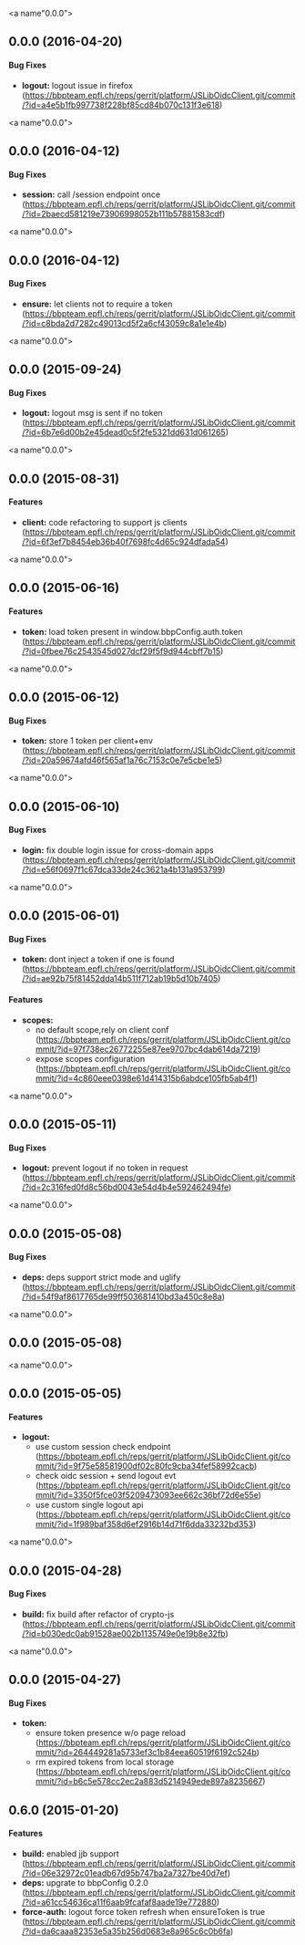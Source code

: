 <a name"0.0.0"></a>
## 0.0.0 (2016-04-20)


#### Bug Fixes

* **logout:** logout issue in firefox (https://bbpteam.epfl.ch/reps/gerrit/platform/JSLibOidcClient.git/commit/?id=a4e5b1fb997738f228bf85cd84b070c131f3e618)


<a name"0.0.0"></a>
## 0.0.0 (2016-04-12)


#### Bug Fixes

* **session:** call /session endpoint once (https://bbpteam.epfl.ch/reps/gerrit/platform/JSLibOidcClient.git/commit/?id=2baecd581219e73906998052b111b57881583cdf)


<a name"0.0.0"></a>
## 0.0.0 (2016-04-12)


#### Bug Fixes

* **ensure:** let clients not to require a token (https://bbpteam.epfl.ch/reps/gerrit/platform/JSLibOidcClient.git/commit/?id=c8bda2d7282c49013cd5f2a6cf43059c8a1e1e4b)


<a name"0.0.0"></a>
## 0.0.0 (2015-09-24)


#### Bug Fixes

* **logout:** logout msg is sent if no token (https://bbpteam.epfl.ch/reps/gerrit/platform/JSLibOidcClient.git/commit/?id=6b7e6d00b2e45dead0c5f2fe5321dd631d061265)


<a name"0.0.0"></a>
## 0.0.0 (2015-08-31)


#### Features

* **client:** code refactoring to support js clients (https://bbpteam.epfl.ch/reps/gerrit/platform/JSLibOidcClient.git/commit/?id=6f3ef7b8454eb36b40f7698fc4d65c924dfada54)


<a name"0.0.0"></a>
## 0.0.0 (2015-06-16)


#### Features

* **token:** load token present in window.bbpConfig.auth.token (https://bbpteam.epfl.ch/reps/gerrit/platform/JSLibOidcClient.git/commit/?id=0fbee76c2543545d027dcf29f5f9d944cbff7b15)


<a name"0.0.0"></a>
## 0.0.0 (2015-06-12)


#### Bug Fixes

* **token:** store 1 token per client+env (https://bbpteam.epfl.ch/reps/gerrit/platform/JSLibOidcClient.git/commit/?id=20a59674afd46f565af1a76c7153c0e7e5cbe1e5)


<a name"0.0.0"></a>
## 0.0.0 (2015-06-10)


#### Bug Fixes

* **login:** fix double login issue for cross-domain apps (https://bbpteam.epfl.ch/reps/gerrit/platform/JSLibOidcClient.git/commit/?id=e56f0697f1c67dca33de24c3621a4b131a953799)


<a name"0.0.0"></a>
## 0.0.0 (2015-06-01)


#### Bug Fixes

* **token:** dont inject a token if one is found (https://bbpteam.epfl.ch/reps/gerrit/platform/JSLibOidcClient.git/commit/?id=ae92b75f81452dda14b511f712ab19b5d10b7405)


#### Features

* **scopes:**
  * no default scope,rely on client conf (https://bbpteam.epfl.ch/reps/gerrit/platform/JSLibOidcClient.git/commit/?id=97f738ec26772255e87ee9707bc4dab614da7219)
  * expose scopes configuration (https://bbpteam.epfl.ch/reps/gerrit/platform/JSLibOidcClient.git/commit/?id=4c860eee0398e61d414315b6abdce105fb5ab4f1)


<a name"0.0.0"></a>
## 0.0.0 (2015-05-11)


#### Bug Fixes

* **logout:** prevent logout if no token in request (https://bbpteam.epfl.ch/reps/gerrit/platform/JSLibOidcClient.git/commit/?id=2c316fed0fd8c56bd0043e54d4b4e592462494fe)


<a name"0.0.0"></a>
## 0.0.0 (2015-05-08)


#### Bug Fixes

* **deps:** deps support strict mode and uglify (https://bbpteam.epfl.ch/reps/gerrit/platform/JSLibOidcClient.git/commit/?id=54f9af8617765de99ff503681410bd3a450c8e8a)


<a name"0.0.0"></a>
## 0.0.0 (2015-05-08)


<a name"0.0.0"></a>
## 0.0.0 (2015-05-05)


#### Features

* **logout:**
  * use custom session check endpoint (https://bbpteam.epfl.ch/reps/gerrit/platform/JSLibOidcClient.git/commit/?id=9f75e58581900df02c80fc9cba34fef58992cacb)
  * check oidc session + send logout evt (https://bbpteam.epfl.ch/reps/gerrit/platform/JSLibOidcClient.git/commit/?id=3350f5fce03f5209473093ee662c36bf72d6e55e)
  * use custom single logout api (https://bbpteam.epfl.ch/reps/gerrit/platform/JSLibOidcClient.git/commit/?id=1f989baf358d6ef2916b14d71f6dda33232bd353)


<a name"0.0.0"></a>
## 0.0.0 (2015-04-28)


#### Bug Fixes

* **build:** fix build after refactor of crypto-js (https://bbpteam.epfl.ch/reps/gerrit/platform/JSLibOidcClient.git/commit/?id=b030edc0ab91528ae002b1135749e0e19b8e32fb)


<a name"0.0.0"></a>
## 0.0.0 (2015-04-27)


#### Bug Fixes

* **token:**
  * ensure token presence w/o page reload (https://bbpteam.epfl.ch/reps/gerrit/platform/JSLibOidcClient.git/commit/?id=264449281a5733ef3c1b84eea60519f6192c524b)
  * rm expired tokens from local storage (https://bbpteam.epfl.ch/reps/gerrit/platform/JSLibOidcClient.git/commit/?id=b6c5e578cc2ec2a883d5214949ede897a8235667)


<a name="0.6.0"></a>
## 0.6.0 (2015-01-20)


#### Features

* **build:** enabled jjb support (https://bbpteam.epfl.ch/reps/gerrit/platform/JSLibOidcClient.git/commit/?id=06e32972c01eadb67d95b747ba2a7327be40d7ef)
* **deps:** upgrate to bbpConfig 0.2.0 (https://bbpteam.epfl.ch/reps/gerrit/platform/JSLibOidcClient.git/commit/?id=a61cc54636ca11f6aab9fcafaf8aade19e772880)
* **force-auth:** logout force token refresh when ensureToken is true (https://bbpteam.epfl.ch/reps/gerrit/platform/JSLibOidcClient.git/commit/?id=da6caaa82353e5a35b256d0683e8a965c6c0b6fa)


